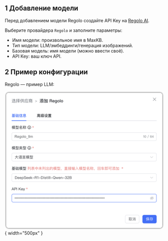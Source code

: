 ## 1 Добавление модели

Перед добавлением модели Regolo создайте API Key на [Regolo AI](https://regolo.ai/).

Выберите провайдера `Regolo` и заполните параметры:

* Имя модели: произвольное имя в MaxKB.     
* Тип модели: LLM/эмбеддинги/генерация изображений.   
* Базовая модель: имя модели (можно ввести своё).
* API Key: ваш ключ API.


## 2 Пример конфигурации

Regolo — пример LLM:

![Regolo 大语言模型](../../img/model/Regolo_llm.png){ width="500px" }